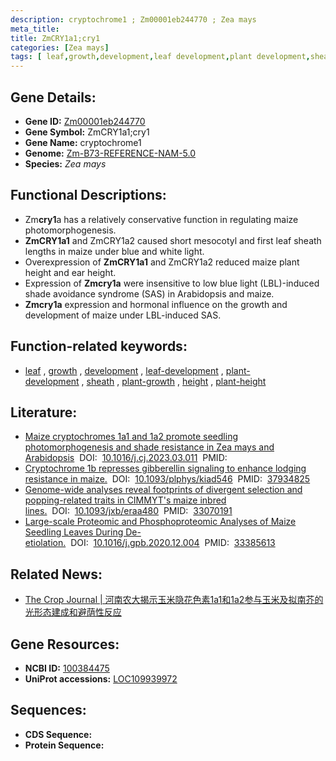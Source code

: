 ```yaml
---
description: cryptochrome1 ; Zm00001eb244770 ; Zea mays
meta_title:
title: ZmCRY1a1;cry1
categories: [Zea mays]
tags: [ leaf,growth,development,leaf development,plant development,sheath,plant growth,height,plant height ]
---
```


## Gene Details:
- **Gene ID:**	[Zm00001eb244770](https://www.maizegdb.org/gene_center/gene/Zm00001eb244770)
- **Gene Symbol:** ZmCRY1a1;cry1
- **Gene Name:** cryptochrome1
- **Genome:** [Zm-B73-REFERENCE-NAM-5.0](https://www.maizegdb.org/genome/assembly/Zm-B73-REFERENCE-NAM-5.0)
- **Species:** *Zea mays*

## Functional Descriptions:
   - Zm**cry1**a has a relatively conservative function in regulating maize photomorphogenesis.
   - **ZmCRY1a1** and ZmCRY1a2 caused short mesocotyl and first leaf sheath lengths in maize under blue and white light.
   - Overexpression of **ZmCRY1a1** and ZmCRY1a2 reduced maize plant height and ear height.
   - Expression of **Zmcry1a** were insensitive to low blue light (LBL)-induced shade avoidance syndrome (SAS) in Arabidopsis and maize.
   - **Zmcry1a** expression and hormonal influence on the growth and development of maize under LBL-induced SAS.

## Function-related keywords:
- [leaf](/tags/leaf/)&nbsp;,&nbsp;[growth](/tags/growth/)&nbsp;,&nbsp;[development](/tags/development/)&nbsp;,&nbsp;[leaf-development](/tags/leaf-development/)&nbsp;,&nbsp;[plant-development](/tags/plant-development/)&nbsp;,&nbsp;[sheath](/tags/sheath/)&nbsp;,&nbsp;[plant-growth](/tags/plant-growth/)&nbsp;,&nbsp;[height](/tags/height/)&nbsp;,&nbsp;[plant-height](/tags/plant-height/)

## Literature:
   - [Maize cryptochromes 1a1 and 1a2 promote seedling photomorphogenesis and shade resistance in Zea mays and Arabidopsis]( https://www.sciencedirect.com/science/article/pii/S2214514123000429)&nbsp;&nbsp;DOI:&nbsp;&nbsp;[10.1016/j.cj.2023.03.011](https://www.sciencedirect.com/science/article/pii/S2214514123000429)&nbsp;&nbsp;PMID:&nbsp;&nbsp;[](https://pubmed.ncbi.nlm.nih.gov//)
   - [Cryptochrome 1b represses gibberellin signaling to enhance lodging resistance in maize.]( https://academic.oup.com/plphys/article-abstract/194/2/902/7338758?redirectedFrom=fulltext)&nbsp;&nbsp;DOI:&nbsp;&nbsp;[10.1093/plphys/kiad546](https://academic.oup.com/plphys/article-abstract/194/2/902/7338758?redirectedFrom=fulltext)&nbsp;&nbsp;PMID:&nbsp;&nbsp;[37934825](https://pubmed.ncbi.nlm.nih.gov/37934825/)
   - [Genome-wide analyses reveal footprints of divergent selection and popping-related traits in CIMMYT&#x27;s maize inbred lines.]( https://academic.oup.com/jxb/article/72/4/1307/5929754)&nbsp;&nbsp;DOI:&nbsp;&nbsp;[10.1093/jxb/eraa480](https://academic.oup.com/jxb/article/72/4/1307/5929754)&nbsp;&nbsp;PMID:&nbsp;&nbsp;[33070191](https://pubmed.ncbi.nlm.nih.gov/33070191/)
   - [Large-scale Proteomic and Phosphoproteomic Analyses of Maize Seedling Leaves During De-etiolation.]( https://www.sciencedirect.com/science/article/pii/S1672022920301674?via%3Dihub)&nbsp;&nbsp;DOI:&nbsp;&nbsp;[10.1016/j.gpb.2020.12.004](https://www.sciencedirect.com/science/article/pii/S1672022920301674?via%3Dihub)&nbsp;&nbsp;PMID:&nbsp;&nbsp;[33385613](https://pubmed.ncbi.nlm.nih.gov/33385613/)

## Related News:
   - [The Crop Journal | 河南农大揭示玉米隐花色素1a1和1a2参与玉米及拟南芥的光形态建成和避荫性反应](https://mp.weixin.qq.com/s/B1whIKH0AdrTy7ZYzgjw8g)

## Gene Resources:
- **NCBI ID:** [100384475](https://www.ncbi.nlm.nih.gov/gene/?term=100384475)
- **UniProt accessions:** [LOC109939972](https://www.uniprot.org/uniprotkb/LOC109939972/entry)



## Sequences:
- **CDS Sequence:**
- **Protein Sequence:**
